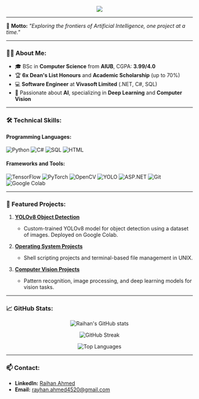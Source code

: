 <p align="center">
  <img src="https://readme-typing-svg.herokuapp.com?color=6D98E7&lines=Hi+There!👋🏻+I'm+Raihan+Ahmed!;Software+Engineer+%7C+AI+Enthusiast+%7C+Deep+Learning+Researcher;Experienced+in+%7C+Web+Development+and+Computer+Vision;Always+Learning+%7C+Building+AI+Solutions">
</p>

---

🌟 **Motto:** *"Exploring the frontiers of Artificial Intelligence, one project at a time."*

---

### 👨‍💻 About Me:
- 🎓 BSc in **Computer Science** from **AIUB**, CGPA: **3.99/4.0**
- 🏆 **6x Dean's List Honours** and **Academic Scholarship** (up to 70%)
- 💻 **Software Engineer** at **Vivasoft Limited** (.NET, C#, SQL)
- 🧠 Passionate about **AI**, specializing in **Deep Learning** and **Computer Vision**

---

### 🛠️ Technical Skills:
#### Programming Languages:
![Python](https://img.shields.io/badge/-Python-3776AB?style=flat-square&logo=python&logoColor=white)
![C#](https://img.shields.io/badge/-C%23-239120?style=flat-square&logo=c-sharp&logoColor=white)
![SQL](https://img.shields.io/badge/-SQL-4479A1?style=flat-square&logo=postgresql&logoColor=white)
![HTML](https://img.shields.io/badge/-HTML-E34F26?style=flat-square&logo=html5&logoColor=white)

#### Frameworks and Tools:
![TensorFlow](https://img.shields.io/badge/-TensorFlow-FF6F00?style=flat-square&logo=tensorflow&logoColor=white)
![PyTorch](https://img.shields.io/badge/-PyTorch-EE4C2C?style=flat-square&logo=pytorch&logoColor=white)
![OpenCV](https://img.shields.io/badge/-OpenCV-5C3EE8?style=flat-square&logo=opencv&logoColor=white)
![YOLO](https://img.shields.io/badge/-YOLO-3776AB?style=flat-square&logo=yolo&logoColor=white)
![ASP.NET](https://img.shields.io/badge/-ASP.NET-512BD4?style=flat-square&logo=.net&logoColor=white)
![Git](https://img.shields.io/badge/-Git-F05032?style=flat-square&logo=git&logoColor=white)
![Google Colab](https://img.shields.io/badge/-Google%20Colab-F9AB00?style=flat-square&logo=google-colab&logoColor=white)

---

### 🚀 Featured Projects:
1. **[YOLOv8 Object Detection](https://github.com/Raihan4520/YOLOv8-Object-Detection)**
   - Custom-trained YOLOv8 model for object detection using a dataset of images. Deployed on Google Colab.

2. **[Operating System Projects](https://github.com/Raihan4520/Operating-System-Coursework)**
   - Shell scripting projects and terminal-based file management in UNIX.

3. **[Computer Vision Projects](https://github.com/Raihan4520/Computer-Vision-and-Pattern-Recognition)**
   - Pattern recognition, image processing, and deep learning models for vision tasks.

---

### 📈 GitHub Stats:

<p align="center">
  <img src="https://github-readme-stats.vercel.app/api?username=Raihan4520&show_icons=true&theme=radical" alt="Raihan's GitHub stats" />
</p>

<p align="center">
  <img src="https://github-readme-streak-stats.herokuapp.com/?user=Raihan4520&theme=radical" alt="GitHub Streak" />
</p>

<p align="center">
  <img src="https://github-readme-stats.vercel.app/api/top-langs/?username=Raihan4520&layout=compact&theme=radical" alt="Top Languages" />
</p>

---

### 📫 Contact:
- **LinkedIn:** [Raihan Ahmed](https://www.linkedin.com/in/raihan4520)
- **Email:** rayhan.ahmed4520@gmail.com
